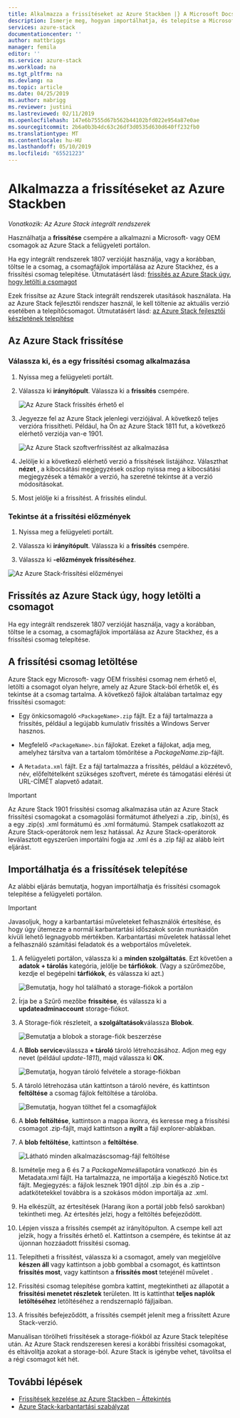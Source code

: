 ```yaml
---
title: Alkalmazza a frissítéseket az Azure Stackben |} A Microsoft Docs
description: Ismerje meg, hogyan importálhatja, és telepítse a Microsoft frissítési csomagokat egy Azure Stackkel integrált rendszereknél.
services: azure-stack
documentationcenter: ''
author: mattbriggs
manager: femila
editor: ''
ms.service: azure-stack
ms.workload: na
ms.tgt_pltfrm: na
ms.devlang: na
ms.topic: article
ms.date: 04/25/2019
ms.author: mabrigg
ms.reviewer: justini
ms.lastreviewed: 02/11/2019
ms.openlocfilehash: 147e6b7555d67b562b44102bfd022e954a87e0ae
ms.sourcegitcommit: 2b6a0b3b4dc63c26df3d0535d630d640ff232fb0
ms.translationtype: MT
ms.contentlocale: hu-HU
ms.lasthandoff: 05/10/2019
ms.locfileid: "65521223"
---
```

# <a name="apply-updates-in-azure-stack"></a>Alkalmazza a frissítéseket az Azure Stackben

*Vonatkozik: Az Azure Stack integrált rendszerek*

Használhatja a **frissítése** csempére a alkalmazni a Microsoft- vagy OEM csomagok az Azure Stack a felügyeleti portálon.

Ha egy integrált rendszerek 1807 verzióját használja, vagy a korábban, töltse le a csomag, a csomagfájlok importálása az Azure Stackhez, és a frissítési csomag telepítése. Útmutatásért lásd: [frissítés az Azure Stack úgy, hogy letölti a csomagot](#update-azure-stack-by-downloading-the-package)

Ezek frissítse az Azure Stack integrált rendszerek utasítások használata. Ha az Azure Stack fejlesztői rendszer használ, le kell töltenie az aktuális verzió esetében a telepítőcsomagot. Útmutatásért lásd: [az Azure Stack fejlesztői készletének telepítése](../asdk/asdk-install.md)

## <a name="update-azure-stack"></a>Az Azure Stack frissítése

### <a name="select-and-apply-an-update-package"></a>Válassza ki, és a egy frissítési csomag alkalmazása

1. Nyissa meg a felügyeleti portált.

2. Válassza ki **irányítópult**. Válassza ki a **frissítés** csempére.

    ![Az Azure Stack frissítés érhető el](media/azure-stack-apply-updates/azure-stack-updates-1901-dashboard.png)

3. Jegyezze fel az Azure Stack jelenlegi verziójával. A következő teljes verzióra frissítheti. Például, ha Ön az Azure Stack 1811 fut, a következő elérhető verziója van-e 1901.

    ![Az Azure Stack szoftverfrissítést az alkalmazása](media/azure-stack-apply-updates/azure-stack-updates-1901-updateavailable.png)

4. Jelölje ki a következő elérhető verzió a frissítések listájához. Választhat **nézet** , a kibocsátási megjegyzések oszlop nyissa meg a kibocsátási megjegyzések a témakör a verzió, ha szeretné tekintse át a verzió módosításokat.

5. Most jelölje ki a frissítést. A frissítés elindul.

### <a name="review-update-history"></a>Tekintse át a frissítési előzmények

1. Nyissa meg a felügyeleti portált.

2. Válassza ki **irányítópult**. Válassza ki a **frissítés** csempére.

3. Válassza ki **-előzmények frissítéséhez**.

![Az Azure Stack-frissítési előzményei](media/azure-stack-apply-updates/azure-stack-update-history.PNG)

## <a name="update-azure-stack-by-downloading-the-package"></a>Frissítés az Azure Stack úgy, hogy letölti a csomagot

Ha egy integrált rendszerek 1807 verzióját használja, vagy a korábban, töltse le a csomag, a csomagfájlok importálása az Azure Stackhez, és a frissítési csomag telepítése.

## <a name="download-the-update-package"></a>A frissítési csomag letöltése

Azure Stack egy Microsoft- vagy OEM frissítési csomag nem érhető el, letölti a csomagot olyan helyre, amely az Azure Stack-ból érhetők el, és tekintse át a csomag tartalma. A következő fájlok általában tartalmaz egy frissítési csomagot:

- Egy önkicsomagoló `<PackageName>.zip` fájlt. Ez a fájl tartalmazza a frissítés, például a legújabb kumulatív frissítés a Windows Server hasznos.

- Megfelelő `<PackageName>.bin` fájlokat. Ezeket a fájlokat, adja meg, amelyhez társítva van a tartalom tömörítése a *PackageName*.zip-fájlt.

- A `Metadata.xml` fájlt. Ez a fájl tartalmazza a frissítés, például a közzétevő, név, előfeltételként szükséges szoftvert, mérete és támogatási elérési út URL-CÍMÉT alapvető adatait.

> [!IMPORTANT]  
> Az Azure Stack 1901 frissítési csomag alkalmazása után az Azure Stack frissítési csomagokat a csomagolási formátumot áthelyezi a .zip, .bin(s), és a egy .zip(s) .xml formátumú és .xml formátumú. Stampek csatlakozott az Azure Stack-operátorok nem lesz hatással. Az Azure Stack-operátorok leválasztott egyszerűen importálni fogja az .xml és a .zip fájl az alább leírt eljárást.

## <a name="import-and-install-updates"></a>Importálhatja és a frissítések telepítése

Az alábbi eljárás bemutatja, hogyan importálhatja és frissítési csomagok telepítése a felügyeleti portálon.

> [!IMPORTANT]  
> Javasoljuk, hogy a karbantartási műveleteket felhasználók értesítése, és hogy úgy ütemezze a normál karbantartási időszakok során munkaidőn kívüli lehető legnagyobb mértékben. Karbantartási műveletek hatással lehet a felhasználó számítási feladatok és a webportálos műveletek.

1. A felügyeleti portálon, válassza ki a **minden szolgáltatás**. Ezt követően a **adatok + tárolás** kategória, jelölje be **tárfiókok**. (Vagy a szűrőmezőbe, kezdje el begépelni **tárfiókok**, és válassza ki azt.)

    ![Bemutatja, hogy hol található a storage-fiókok a portálon](media/azure-stack-apply-updates/ApplyUpdates1.png)

2. Írja be a Szűrő mezőbe **frissítése**, és válassza ki a **updateadminaccount** storage-fiókot.

3. A Storage-fiók részleteit, a **szolgáltatások**válassza **Blobok**.
 
    ![Bemutatja a blobok a storage-fiók beszerzése](media/azure-stack-apply-updates/ApplyUpdates3.png) 

4. A **Blob service**válassza **+ tároló** tároló létrehozásához. Adjon meg egy nevet (például *update-1811*), majd válassza ki **OK**.
 
     ![Bemutatja, hogyan tároló felvétele a storage-fiókban](media/azure-stack-apply-updates/ApplyUpdates4.png)

5. A tároló létrehozása után kattintson a tároló nevére, és kattintson **feltöltése** a csomag fájlok feltöltése a tárolóba.
 
    ![Bemutatja, hogyan tölthet fel a csomagfájlok](media/azure-stack-apply-updates/ApplyUpdates5.png)

6. A **blob feltöltése**, kattintson a mappa ikonra, és keresse meg a frissítési csomagot .zip-fájlt, majd kattintson a **nyílt** a fájl explorer-ablakban.
  
7. A **blob feltöltése**, kattintson a **feltöltése**.
  
    ![Látható minden alkalmazáscsomag-fájl feltöltése](media/azure-stack-apply-updates/ApplyUpdates6.png)

8. Ismételje meg a 6 és 7 a *PackageName*állapotára vonatkozó .bin és Metadata.xml fájlt. Ha tartalmazza, ne importálja a kiegészítő Notice.txt fájlt. Megjegyzés: a fájlok lesznek 1901 díjtól .zip .bin és a .zip - adatkötetekkel továbbra is a szokásos módon importálja az .xml.

9. Ha elkészült, az értesítések (Harang ikon a portál jobb felső sarokban) tekintheti meg. Az értesítés jelzi, hogy a feltöltés befejeződött.
10. Lépjen vissza a frissítés csempét az irányítópulton. A csempe kell azt jelzik, hogy a frissítés érhető el. Kattintson a csempére, és tekintse át az újonnan hozzáadott frissítési csomag.
11. Telepítheti a frissítést, válassza ki a csomagot, amely van megjelölve **készen áll** vagy kattintson a jobb gombbal a csomagot, és kattintson **frissítés most**, vagy kattintson a **frissítés most** tetejénél művelet .
12. Frissítési csomag telepítése gombra kattint, megtekintheti az állapotát a **frissítési menetet részletek** területen. Itt is kattinthat **teljes naplók letöltéséhez** letöltéséhez a rendszernapló fájljaiban.
13. A frissítés befejeződött, a frissítés csempét jelenít meg a frissített Azure Stack-verzió.

Manuálisan törölheti frissítések a storage-fiókból az Azure Stack telepítése után. Az Azure Stack rendszeresen keresi a korábbi frissítési csomagokat, és eltávolítja azokat a storage-ból. Azure Stack is igénybe vehet, távolítsa el a régi csomagot két hét.

## <a name="next-steps"></a>További lépések

- [Frissítések kezelése az Azure Stackben – Áttekintés](azure-stack-updates.md)
- [Azure Stack-karbantartási szabályzat](azure-stack-servicing-policy.md)
